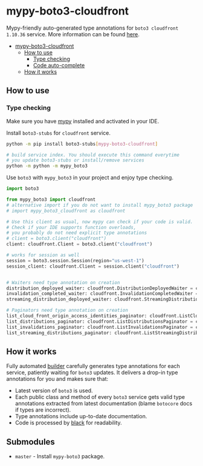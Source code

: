 # mypy-boto3-cloudfront

Mypy-friendly auto-generated type annotations for `boto3 cloudfront 1.10.36` service.
More information can be found [here](https://github.com/vemel/mypy_boto3).

- [mypy-boto3-cloudfront](#mypy-boto3-cloudfront)
  - [How to use](#how-to-use)
    - [Type checking](#type-checking)
    - [Code auto-complete](#code-auto-complete)
  - [How it works](#how-it-works)

## How to use

### Type checking

Make sure you have [mypy](https://github.com/python/mypy) installed and activated in your IDE.

Install `boto3-stubs` for `cloudfront` service.

```bash
python -m pip install boto3-stubs[mypy-boto3-cloudfront]

# build service index. You should execute this command everytime
# you update boto3-stubs or install/remove services
python -m python -m mypy_boto3
```

Use `boto3` with `mypy_boto3` in your project and enjoy type checking.

```python
import boto3

from mypy_boto3 import cloudfront
# alternative import if you do not want to install mypy_boto3 package
# import mypy_boto3_cloudfront as cloudfront

# Use this client as usual, now mypy can check if your code is valid.
# Check if your IDE supports function overloads,
# you probably do not need explicit type annotations
# client = boto3.client("cloudfront")
client: cloudfront.Client = boto3.client("cloudfront")

# works for session as well
session = boto3.session.Session(region="us-west-1")
session_client: cloudfront.Client = session.client("cloudfront")


# Waiters need type annotation on creation
distribution_deployed_waiter: cloudfront.DistributionDeployedWaiter = client.get_waiter("distribution_deployed")
invalidation_completed_waiter: cloudfront.InvalidationCompletedWaiter = client.get_waiter("invalidation_completed")
streaming_distribution_deployed_waiter: cloudfront.StreamingDistributionDeployedWaiter = client.get_waiter("streaming_distribution_deployed")

# Paginators need type annotation on creation
list_cloud_front_origin_access_identities_paginator: cloudfront.ListCloudFrontOriginAccessIdentitiesPaginator = client.get_paginator("list_cloud_front_origin_access_identities")
list_distributions_paginator: cloudfront.ListDistributionsPaginator = client.get_paginator("list_distributions")
list_invalidations_paginator: cloudfront.ListInvalidationsPaginator = client.get_paginator("list_invalidations")
list_streaming_distributions_paginator: cloudfront.ListStreamingDistributionsPaginator = client.get_paginator("list_streaming_distributions")
```

## How it works

Fully automated [builder](https://github.com/vemel/mypy_boto3) carefully generates
type annotations for each service, patiently waiting for `boto3` updates. It delivers
a drop-in type annotations for you and makes sure that:

- Latest version of `boto3` is used.
- Each public class and method of every `boto3` service gets valid type annotations
  extracted from latest documentation (blame `botocore` docs if types are incorrect).
- Type annotations include up-to-date documentation.
- Code is processed by [black](https://github.com/psf/black) for readability.

## Submodules

- `master` - Install `mypy-boto3` package.